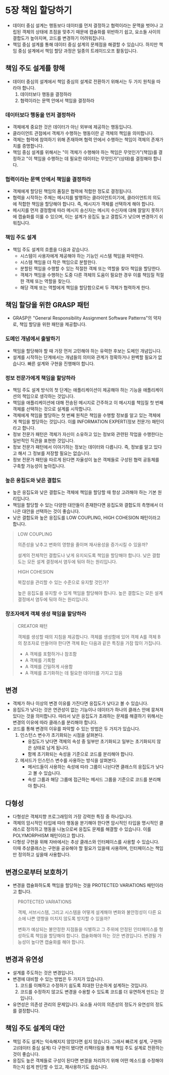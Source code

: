 # 5장 책임 할당하기

* 데이터 중심 설계는 행동보다 데이터를 먼저 결정하고 협력이라는 문맥을 벗어나 고립된 객체의 상태에 초점을 맞추기 때문에 캡슐화를 위반하기 쉽고, 요소들 사이의 결합도가 높아지며, 코드를 변경하기 어려워집니다.
* 책임 중심 설계를 통해 데이터 중심 설계의 문제점을 해결할 수 있습니다. 하지만 책임 중심 설계에서 책임 할당 과정은 일종의 트레이드오프 활동입니다.

## 책임 주도 설계를 향해

* 데이터 중심의 설계에서 책임 중심의 설계로 전환하기 위해서는 두 가지 원칙을 따라야 합니다.
  1. 데이터보다 행동을 결정하라
  2. 협력이라는 문맥 안에서 책임을 결정하라

### 데이터보다 행동을 먼저 결정하라

* 객체에게 중요한 것은 데이터가 아닌 외부에 제공하는 행동입니다.
* 클라이언트 관점에서 객체가 수행하는 행동이란 곧 객체의 책임을 의미합니다.
* 객체는 협력에 참여하기 위해 존재하며 협력 안에서 수행하는 책임이 객체의 존재가치를 증명합니다.
* 책임 중심 설계를 위해서는 "이 객체가 수행해야 하는 책임은 무엇인가"(책임)를 결정하고 "이 책임을 수행하는 데 필요한 데이터는 무엇인가"(상태)를 결정해야 합니다.

### 협력이라는 문맥 안에서 책임을 결정하라

* 객체에게 할당된 책임의 품질은 협력에 적합한 정도로 결정됩니다.
* 협력을 시작하는 주체는 메시지를 발행하는 클라이언트이기에, 클라이언트의 의도에 적합한 책임을 할당해야 합니다. 즉, 메시지가 객체를 선택하게 해야 합니다.
* 메시지를 먼저 결정함에 따라 메시지 송신자는 메시지 수신자에 대해 잘알지 못하기에 캡슐화를 이룰 수 있으며, 이는 설계가 응집도 높고 결합도가 낮으며 변경하기 쉬워집니다.

### 책임 주도 설계

* 책임 주도 설계의 흐름을 다음과 같습니다.
  * 시스템이 사용자에게 제공해야 하는 기능인 시스템 책임을 파악한다.
  * 시스템 책임을 더 작은 책임으로 분할한다.
  * 분할된 책임을 수행할 수 있는 적절한 객체 또는 역할을 찾아 책임을 할당한다.
  * 객체가 책임을 수행하는 도중 다른 객체의 도움이 필요한 경우 이를 책임질 적절한 객체 또는 역할을 찾는다.
  * 해당 객체 또는 역할에게 책임을 할당함으로써 두 객체가 협력하게 한다.

## 책임 할당을 위한 GRASP 패턴

* GRASP은 "General Responsibility Assignment Software Patterns"의 약자로, 책임 할당을 위한 패턴을 제공합니다.

### 도메인 개념에서 출발하기

* 책임을 할당해야 할 때 가장 먼저 고민해야 하는 유력한 후보는 도메인 개념입니다.
* 설계를 시작하는 단계에서는 개념들의 의미와 관계가 정확하거나 완벽할 필요가 없습니다. 빠른 설계와 구현을 진행해야 합니다.

### 정보 전문가에게 책임을 할당하라

* 책임 주도 설계 방식의 첫 단계는 애플리케이션이 제공해야 하는 기능을 애플리케이션의 책임으로 생각하는 것입니다.
* 책임을 애플리케이션에 대해 전송된 메시지로 간주하고 이 메시지를 책임질 첫 번째 객체를 선택하는 것으로 설계를 시작합니다.
* 객체에게 책임을 할당하는 첫 번째 원칙은 책임을 수행할 정보를 알고 있는 객체에게 책임을 할당하는 것입니다. 이를 INFORMATION EXPERT(정보 전문가) 패턴이라고 합니다.
* 정보 전문가 패턴은 객체가 자신이 소유하고 있는 정보와 관련된 작업을 수행한다는 일반적인 직관을 표현한 것입니다.
* 정보 전문가 패턴에서 이야기하는 정보는 데이터와 다릅니다. 즉, 정보를 알고 있다고 해서 그 정보를 저장할 필요는 없습니다.
* 정보 전문가 패턴을 따르게 된다면 자율성이 높은 객체들로 구성된 협력 공동체를 구축할 가능성이 높아집니다.

### 높은 응집도와 낮은 결합도

* 높은 응집도와 낮은 결합도는 객체에 책임을 할당할 때 항상 고려해야 하는 기본 원리입니다.
* 책임을 할당할 수 있는 다양한 대안들이 존재한다면 응집도와 결합도의 측명에서 더 나은 대안을 선택하는 것이 좋습니다.
* 낮은 결합도와 높은 응집도를 LOW COUPLING, HIGH COHESION 패턴이라고 합니다.

> LOW COUPLING
> 
> 의존성을 낮추고 변화의 영향을 줄이며 재사용성을 증가시킬 수 있을까? 
>
> 설계의 전체적인 결합도나 낮게 유지되도록 책임을 할당해야 합니다.
> 낮은 결합도는 모든 설계 결정에서 염두에 둬야 하는 원리입니다.

> HIGH COHESION
> 
> 복잡성을 관리할 수 있는 수준으로 유지할 것인가?
> 
> 높은 응집도를 유지할 수 있게 책임을 할당해야 합니다.
> 높은 결합도는 모든 설계 결정에서 염두에 둬야 하는 원리입니다.

### 창조자에게 객체 생성 책임을 할당하라

> CREATOR 패턴
> 
> 객체를 생성할 때의 지침을 제공합니다. 객체를 생성함에 있어 객체 A를 객체 B의 창조자로 만들어야 한다면 객체 B는 다음과 같은 특징을 가잠 많이 가집니다.
> * A 객체를 포함하거나 참조함
> * A 객체를 기록함
> * A 객체를 긴밀하게 사용함
> * A 객체를 초기화하는 데 필요한 데이터를 가지고 있음

## 변경

* 객체가 하나 이상의 변경 이유를 가진다면 응집도가 낮다고 볼 수 있습니다.
* 응집도가 낮다는 것은 연관성이 없는 기능이나 데이터가 하나의 클래스 안에 뭉쳐져 있다는 것을 의미합니다. 
따라서 낮은 응집도가 초래하는 문제를 해결하기 위해서는 변경의 이유에 따라 클래스를 분리해야 합니다.
* 코드를 통해 변경의 이유를 파악할 수 있는 방법은 두 가지가 있습니다.
  1. 인스턴스 변수가 초기화되는 시점을 살펴본다.
     * 응집도가 낮다면 객체의 속성 중 일부만 초기화되고 일부는 초기화되지 않은 상태로 남게 됩니다.
     * 함께 초기화되는 속성을 기준으로 코드를 분리해야 합니다.
  2. 메서드가 인스턴스 변수를 사용하는 방식을 살펴본다.
     * 메서드들이 사용하는 속성에 따라 그룹이 나뉜다면 클래스의 응집도가 낮다고 볼 수 있습니다.
     * 속성 그룹과 해당 그룹에 접근하는 메서드 그룹을 기준으로 코드를 분리해야 합니다.

## 다형성

* 다형성은 객체지향 프로그래밍의 가장 강력한 특징 중 하나입니다.
* 객체의 암시적인 타입에 따라 행동을 분기해야 한다면 암시적인 타입을 명시적인 클래스로 정의하고 행동을 나눔으로써 응집도 문제를 해결할 수 있습니다. 이를 POLYMORPHISM 패턴이라고 합니다.
* 다형성 구현을 위해 자바에서는 추상 클래스와 인터페이스를 사용할 수 있습니다. 이때 추상클래스는 구현을 공유해야 할 필요가 있을때 사용하며, 인터페이스는 책임만 정의하고 싶을때 사용합니다.

## 변경으로부터 보호하기

* 변경을 캡슐화하도록 책임을 할당하는 것을 PROTECTED VARIATIONS 패턴이라고 합니다.

> PROTECTED VARIATIONS
> 
> 객체, 서브시스템, 그리고 시스템을 어떻게 설계해야 변화와 불안정성이 다른 요소에 나쁜 영향을 미치지 않도록 방지할 수 있을까?
> 
> 변화가 예상되는 불안정한 지점들을 식별하고 그 주위에 안정된 인터페이스를 형성하도록 책임을 할당해야 합니다.
> 캡슐화해야 하는 것은 변경입니다. 변경될 가능성이 높다면 캡슐화를 해야 합니다.


## 변경과 유연성

* 설계를 주도하는 것은 변경입니다.
* 변경에 대비할 수 있는 방법은 두 가지가 있습니다.
  1. 코드를 이해하고 수정하기 쉽도록 최대한 단순하게 설계하는 것입니다.
  2. 코드를 수정하지 않고도 변경을 수용할 수 있도록 코드를 더 유연하게 만드는 것입니다.
* 유연성은 의존성 관리의 문제입니다. 요소들 사이의 의존성의 정도가 유연성의 정도를 결정합니다.

## 책임 주도 설계의 대안

* 책임 주도 설계는 익숙해지지 않았다면 쉽지 않습니다. 그래서 빠르게 설계, 구현하고(데이터 중심 설계) 다 구현이 됐다면 리팩터링을 통해 책임 주도 설계로 전환하는 것이 좋습니다.
* 응집도 높은 객체들로 구성이 된다면 변경을 처리하기 위해 어떤 메소드를 수정해야 하는지 쉽게 판단할 수 있고, 재사용하기도 쉽습니다.